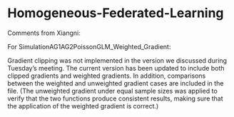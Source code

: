 # Homogeneous-Federated-Learning

Comments from Xiangni:

For SimulationAG1AG2PoissonGLM_Weighted_Gradient:

Gradient clipping was not implemented in the version we discussed during Tuesday’s meeting. The current version has been updated to include both clipped gradients and weighted gradients. In addition, comparisons between the weighted and unweighted gradient cases are included in the file. (The unweighted gradient under equal sample sizes was applied to verify that the two functions produce consistent results, making sure that the application of the weighted gradient is correct.)
